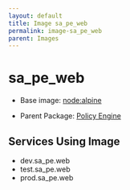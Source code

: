 ```yaml
---
layout: default
title: Image sa_pe_web
permalink: image-sa_pe_web
parent: Images
---
```

# sa_pe_web

* Base image:  [node:alpine](image-node:alpine)

* Parent Package: [Policy Engine](package--edgemere-sa-pe)


## Services Using Image
* dev.sa_pe.web
* test.sa_pe.web
* prod.sa_pe.web


